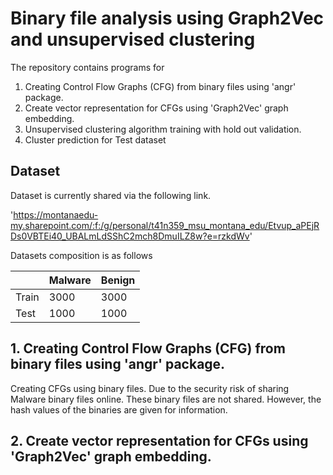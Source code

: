 # Binary file analysis using Graph2Vec and unsupervised clustering

The repository contains programs for
1. Creating Control Flow Graphs (CFG) from binary files using 'angr' package.
2. Create vector representation for CFGs using 'Graph2Vec' graph embedding.
3. Unsupervised clustering algorithm training with hold out validation.
4. Cluster prediction for Test dataset

## Dataset

Dataset is currently shared via the following link.

'https://montanaedu-my.sharepoint.com/:f:/g/personal/t41n359_msu_montana_edu/Etvup_aPEjRDs0VBTEi40_UBALmLdSShC2mch8DmuILZ8w?e=rzkdWv'

Datasets composition is as follows 

|       | Malware | Benign |
| ------|---------|--------|
| Train | 3000    | 3000   |
| Test  | 1000    | 1000   |

## 1. Creating Control Flow Graphs (CFG) from binary files using 'angr' package.

Creating CFGs using binary files. Due to the security risk of sharing Malware binary files online. These binary files 
are not shared. However, the hash values of the binaries are given for information. 

## 2. Create vector representation for CFGs using 'Graph2Vec' graph embedding.